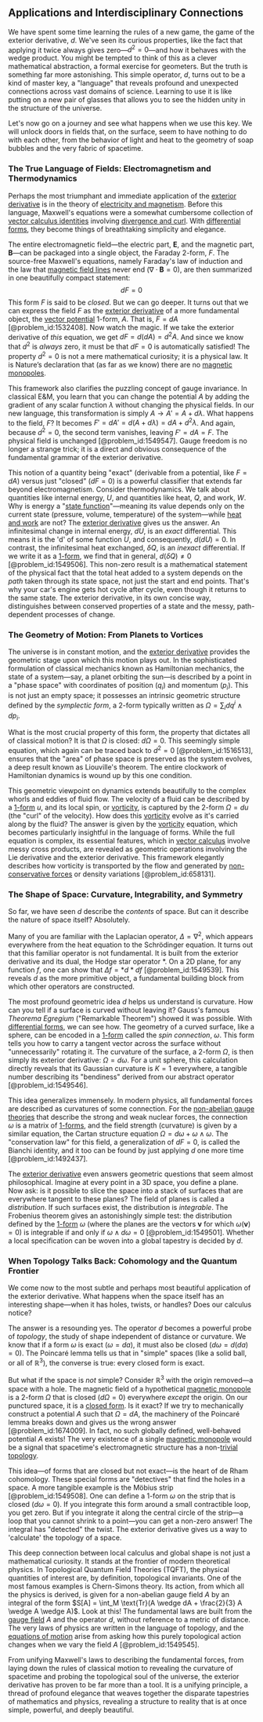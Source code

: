 ## Applications and Interdisciplinary Connections

We have spent some time learning the rules of a new game, the game of the exterior derivative, $d$. We've seen its curious properties, like the fact that applying it twice always gives zero—$d^2=0$—and how it behaves with the wedge product. You might be tempted to think of this as a clever mathematical abstraction, a formal exercise for geometers. But the truth is something far more astonishing. This simple operator, $d$, turns out to be a kind of master key, a "language" that reveals profound and unexpected connections across vast domains of science. Learning to use it is like putting on a new pair of glasses that allows you to see the hidden unity in the structure of the universe.

Let's now go on a journey and see what happens when we use this key. We will unlock doors in fields that, on the surface, seem to have nothing to do with each other, from the behavior of light and heat to the geometry of soap bubbles and the very fabric of spacetime.

### The True Language of Fields: Electromagnetism and Thermodynamics

Perhaps the most triumphant and immediate application of the [exterior derivative](@article_id:161406) is in the theory of [electricity and magnetism](@article_id:184104). Before this language, Maxwell's equations were a somewhat cumbersome collection of [vector calculus identities](@article_id:161369) involving [divergence and curl](@article_id:270387). With [differential forms](@article_id:146253), they become things of breathtaking simplicity and elegance.

The entire electromagnetic field—the electric part, $\mathbf{E}$, and the magnetic part, $\mathbf{B}$—can be packaged into a single object, the Faraday 2-form, $F$. The source-free Maxwell's equations, namely Faraday's law of induction and the law that [magnetic field lines](@article_id:267798) never end ($\nabla \cdot \mathbf{B} = 0$), are then summarized in one beautifully compact statement:
$$ dF = 0 $$
This form $F$ is said to be *closed*. But we can go deeper. It turns out that we can express the field $F$ as the [exterior derivative](@article_id:161406) of a more fundamental object, the [vector potential](@article_id:153148) 1-form, $A$. That is, $F = dA$ [@problem_id:1532408]. Now watch the magic. If we take the exterior derivative of *this* equation, we get $dF = d(dA) = d^2A$. And since we know that $d^2$ is *always* zero, it must be that $dF=0$ is automatically satisfied! The property $d^2 = 0$ is not a mere mathematical curiosity; it is a physical law. It is Nature’s declaration that (as far as we know) there are no [magnetic monopoles](@article_id:142323).

This framework also clarifies the puzzling concept of gauge invariance. In classical E&M, you learn that you can change the potential $A$ by adding the gradient of any scalar function $\lambda$ without changing the physical fields. In our new language, this transformation is simply $A \to A' = A + d\lambda$. What happens to the field, $F$? It becomes $F' = dA' = d(A + d\lambda) = dA + d^2\lambda$. And again, because $d^2=0$, the second term vanishes, leaving $F' = dA = F$. The physical field is unchanged [@problem_id:1549547]. Gauge freedom is no longer a strange trick; it is a direct and obvious consequence of the fundamental grammar of the exterior derivative.

This notion of a quantity being "exact" (derivable from a potential, like $F=dA$) versus just "closed" ($dF=0$) is a powerful classifier that extends far beyond electromagnetism. Consider thermodynamics. We talk about quantities like internal energy, $U$, and quantities like heat, $Q$, and work, $W$. Why is energy a "[state function](@article_id:140617)"—meaning its value depends only on the current state (pressure, volume, temperature) of the system—while [heat and work](@article_id:143665) are not? The [exterior derivative](@article_id:161406) gives us the answer. An infinitesimal change in internal energy, $dU$, is an *exact* differential. This means it is the 'd' of some function $U$, and consequently, $d(dU)=0$. In contrast, the infinitesimal heat exchanged, $\delta Q$, is an *inexact* differential. If we write it as a [1-form](@article_id:275357), we find that in general, $d(\delta Q) \neq 0$ [@problem_id:1549506]. This non-zero result is a mathematical statement of the physical fact that the total heat added to a system depends on the *path* taken through its state space, not just the start and end points. That's why your car's engine gets hot cycle after cycle, even though it returns to the same state. The exterior derivative, in its own concise way, distinguishes between conserved properties of a state and the messy, path-dependent processes of change.

### The Geometry of Motion: From Planets to Vortices

The universe is in constant motion, and the [exterior derivative](@article_id:161406) provides the geometric stage upon which this motion plays out. In the sophisticated formulation of classical mechanics known as Hamiltonian mechanics, the state of a system—say, a planet orbiting the sun—is described by a point in a "phase space" with coordinates of position ($q_i$) and momentum ($p_i$). This is not just an empty space; it possesses an intrinsic geometric structure defined by the *symplectic form*, a 2-form typically written as $\Omega = \sum_{i} dq^i \wedge dp_i$.

What is the most crucial property of this form, the property that dictates all of classical motion? It is that $\Omega$ is closed: $d\Omega = 0$. This seemingly simple equation, which again can be traced back to $d^2=0$ [@problem_id:1516513], ensures that the "area" of phase space is preserved as the system evolves, a deep result known as Liouville's theorem. The entire clockwork of Hamiltonian dynamics is wound up by this one condition.

This geometric viewpoint on dynamics extends beautifully to the complex whorls and eddies of fluid flow. The velocity of a fluid can be described by a [1-form](@article_id:275357) $u$, and its local spin, or [vorticity](@article_id:142253), is captured by the 2-form $\Omega = du$ (the "curl" of the velocity). How does this [vorticity](@article_id:142253) evolve as it's carried along by the fluid? The answer is given by the [vorticity](@article_id:142253) equation, which becomes particularly insightful in the language of forms. While the full equation is complex, its essential features, which in [vector calculus](@article_id:146394) involve messy cross products, are revealed as geometric operations involving the Lie derivative and the exterior derivative. This framework elegantly describes how vorticity is transported by the flow and generated by [non-conservative forces](@article_id:164339) or density variations [@problem_id:658131].

### The Shape of Space: Curvature, Integrability, and Symmetry

So far, we have seen $d$ describe the *contents* of space. But can it describe the nature of space itself? Absolutely.

Many of you are familiar with the Laplacian operator, $\Delta = \nabla^2$, which appears everywhere from the heat equation to the Schrödinger equation. It turns out that this familiar operator is not fundamental. It is built from the exterior derivative and its dual, the Hodge star operator $*$. On a 2D plane, for any function $f$, one can show that $\Delta f = *d*df$ [@problem_id:1549539]. This reveals $d$ as the more primitive object, a fundamental building block from which other operators are constructed.

The most profound geometric idea $d$ helps us understand is curvature. How can you tell if a surface is curved without leaving it? Gauss's famous *Theorema Egregium* ("Remarkable Theorem") showed it was possible. With [differential forms](@article_id:146253), we can see how. The geometry of a curved surface, like a sphere, can be encoded in a [1-form](@article_id:275357) called the *spin connection*, $\omega$. This form tells you how to carry a tangent vector across the surface without "unnecessarily" rotating it. The curvature of the surface, a 2-form $\Omega$, is then simply its exterior derivative: $\Omega = d\omega$. For a unit sphere, this calculation directly reveals that its Gaussian curvature is $K=1$ everywhere, a tangible number describing its "bendiness" derived from our abstract operator [@problem_id:1549546].

This idea generalizes immensely. In modern physics, all fundamental forces are described as curvatures of some connection. For the [non-abelian gauge theories](@article_id:160532) that describe the strong and weak nuclear forces, the connection $\omega$ is a matrix of [1-forms](@article_id:157490), and the field strength (curvature) is given by a similar equation, the Cartan structure equation $\Omega = d\omega + \omega \wedge \omega$. The "conservation law" for this field, a generalization of $dF=0$, is called the Bianchi identity, and it too can be found by just applying $d$ one more time [@problem_id:1492437].

The [exterior derivative](@article_id:161406) even answers geometric questions that seem almost philosophical. Imagine at every point in a 3D space, you define a plane. Now ask: is it possible to slice the space into a stack of surfaces that are everywhere tangent to these planes? The field of planes is called a *distribution*. If such surfaces exist, the distribution is *integrable*. The Frobenius theorem gives an astonishingly simple test: the distribution defined by the [1-form](@article_id:275357) $\omega$ (where the planes are the vectors $\mathbf{v}$ for which $\omega(\mathbf{v})=0$) is integrable if and only if $\omega \wedge d\omega = 0$ [@problem_id:1549501]. Whether a local specification can be woven into a global tapestry is decided by $d$.

### When Topology Talks Back: Cohomology and the Quantum Frontier

We come now to the most subtle and perhaps most beautiful application of the exterior derivative. What happens when the space itself has an interesting shape—when it has holes, twists, or handles? Does our calculus notice?

The answer is a resounding yes. The operator $d$ becomes a powerful probe of *topology*, the study of shape independent of distance or curvature. We know that if a form $\omega$ is exact ($\omega = da$), it must also be closed ($d\omega = d(da) = 0$). The Poincaré lemma tells us that in "simple" spaces (like a solid ball, or all of $\mathbb{R}^3$), the converse is true: every closed form is exact.

But what if the space is *not* simple? Consider $\mathbb{R}^3$ with the origin removed—a space with a hole. The magnetic field of a hypothetical [magnetic monopole](@article_id:148635) is a 2-form $\Omega$ that is closed ($d\Omega=0$) everywhere *except* the origin. On our punctured space, it is a [closed form](@article_id:270849). Is it exact? If we try to mechanically construct a potential $A$ such that $\Omega = dA$, the machinery of the Poincaré lemma breaks down and gives us the wrong answer [@problem_id:1674009]. In fact, no such globally defined, well-behaved potential $A$ exists! The very existence of a single [magnetic monopole](@article_id:148635) would be a signal that spacetime's electromagnetic structure has a non-[trivial topology](@article_id:153515).

This idea—of forms that are closed but not exact—is the heart of de Rham cohomology. These special forms are "detectives" that find the holes in a space. A more tangible example is the Möbius strip [@problem_id:1549508]. One can define a 1-form $\omega$ on the strip that is closed ($d\omega=0$). If you integrate this form around a small contractible loop, you get zero. But if you integrate it along the central circle of the strip—a loop that you cannot shrink to a point—you can get a non-zero answer! The integral has "detected" the twist. The exterior derivative gives us a way to 'calculate' the topology of a space.

This deep connection between local calculus and global shape is not just a mathematical curiosity. It stands at the frontier of modern theoretical physics. In Topological Quantum Field Theories (TQFT), the physical quantities of interest are, by definition, topological invariants. One of the most famous examples is Chern-Simons theory. Its action, from which all the physics is derived, is given for a non-abelian gauge field $A$ by an integral of the form $S[A] = \int_M \text{Tr}(A \wedge dA + \frac{2}{3} A \wedge A \wedge A)$. Look at this! The fundamental laws are built from the [gauge field](@article_id:192560) $A$ and the operator $d$, without reference to a metric of distance. The very laws of physics are written in the language of topology, and the [equations of motion](@article_id:170226) arise from asking how this purely topological action changes when we vary the field $A$ [@problem_id:1549545].

From unifying Maxwell's laws to describing the fundamental forces, from laying down the rules of classical motion to revealing the curvature of spacetime and probing the topological soul of the universe, the exterior derivative has proven to be far more than a tool. It is a unifying principle, a thread of profound elegance that weaves together the disparate tapestries of mathematics and physics, revealing a structure to reality that is at once simple, powerful, and deeply beautiful.